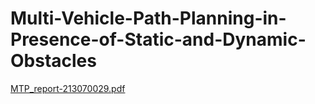 # Multi-Vehicle-Path-Planning-in-Presence-of-Static-and-Dynamic-Obstacles

[MTP_report-213070029.pdf](https://github.com/ANKITSINGH47/Multi-Vehicle-Path-Planning-in-Presence-of-Static-and-Dynamic-Obstacles/files/13465069/MTP_report-213070029.pdf)
